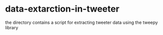 # data-extarction-in-tweeter
the directory contains a script for extracting tweeter data using the tweepy library
